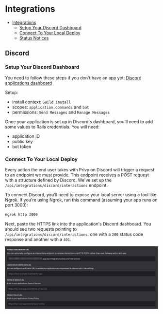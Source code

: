# Integrations

- [Integrations](#integrations)
  - [Setup Your Discord Dashboard](#setup-your-discord-dashboard)
  - [Connect To Your Local Deploy](#connect-to-your-local-deploy)
  - [Status Notices](#status-notices)
## Discord

### Setup Your Discord Dashboard

You need to follow these steps if you don't have an app yet: [Discord applications dashboard](https://discord.com/developers/applications)

Setup:

- install context: `Guild install`
- scopes: `application.commands` and `bot`
- permissions: `Send Messages` and `Manage Messages`

Once your application is set up in Discord's dashboard, you'll need to add some values to Rails credentials. You will need:

- application ID
- public key
- bot token

### Connect To Your Local Deploy

Every action the end user takes with Privy on Discord will trigger a request to an endpoint we must provide. This endpoint receives a POST request with a structure defined by Discord. We've set up the `/api/integrations/discord/interactions` endpoint.

To connect Discord, you'll need to expose your local server using a tool like Ngrok. If you're using Ngrok, run this command (assuming your app runs on port 3000):

```bash
ngrok http 3000
```

Next, paste the HTTPS link into the application's Discord dashboard. You should see two requests pointing to `/api/integrations/discord/interactions`: one with a `200` status code response and another with a `401`.

![Dashboard URL Box](./docs/interactions_url_box_at_dashboard.jpg)
